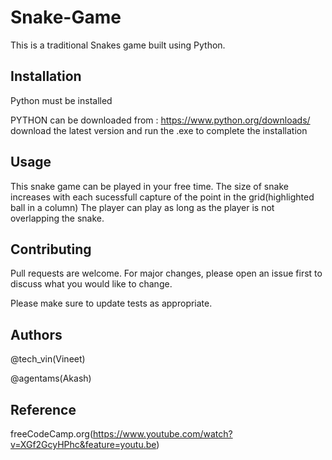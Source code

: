# Snake-Game
This is a traditional Snakes game built using Python.

## Installation

Python  must be installed

PYTHON can be downloaded from :
 https://www.python.org/downloads/
 download the latest version and run the .exe to complete the installation  

## Usage
This snake game  can be played in your free time. The size of snake increases with each sucessfull capture of the point in the grid(highlighted ball in a column) The player can play as long as the player is not overlapping  the snake.

## Contributing
Pull requests are welcome. For major changes, please open an issue first to discuss what you would like to change.

Please make sure to update tests as appropriate.

## Authors
@tech_vin(Vineet)

@agentams(Akash)

## Reference
freeCodeCamp.org(https://www.youtube.com/watch?v=XGf2GcyHPhc&feature=youtu.be)
